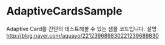 # AdaptiveCardsSample
Adaptive Card를 간단히 테스트해볼 수 있는 샘플 코드입니다.
설명
http://blog.naver.com/aquayo/221239689830221239689830
